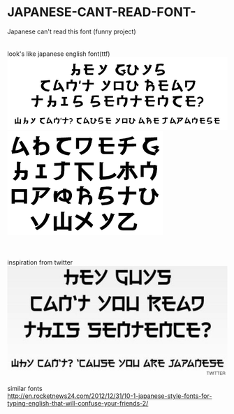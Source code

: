 # JAPANESE-CANT-READ-FONT-
Japanese can't read this font (funny project)<br>
<br>
<br>
look's like japanese english font(ttf)<br>
![alt tag](https://raw.githubusercontent.com/flashscope/JAPANESE-CANT-READ-FONT/master/sample/sample_long_v2.png)<br>
![alt tag](https://raw.githubusercontent.com/flashscope/JAPANESE-CANT-READ-FONT/master/sample/sample_v2.png)<br>
<br>
<br>
<br>
inspiration from twitter<br>
![alt tag](https://raw.githubusercontent.com/flashscope/JAPANESE-CANT-READ-FONT/master/sample/from_twitter.jpg)
<br>
<br>
similar fonts<br>
http://en.rocketnews24.com/2012/12/31/10-1-japanese-style-fonts-for-typing-english-that-will-confuse-your-friends-2/
<br>
